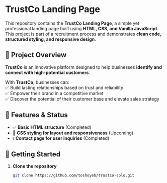  # TrustCo Landing Page

This repository contains the **TrustCo Landing Page**, a simple yet professional landing page built using **HTML, CSS, and Vanilla JavaScript**.  
This project is part of a recruitment process and demonstrates **clean code, structured styling, and responsive design**.

## 🚀 Project Overview

**TrustCo** is an innovative platform designed to help businesses **identify and connect with high-potential customers**.  

With **TrustCo**, businesses can:  
✅ Build lasting relationships based on trust and reliability  
✅ Empower their brand in a competitive market  
✅ Discover the potential of their customer base and elevate sales strategy  

## 📌 Features & Status

- ✅ **Basic HTML structure** (Completed)  
- 🎨 **CSS styling for layout and responsiveness** (Upcoming)  
- 📞 **Contact page for user inquiries** (Completed)

## 🔧 Getting Started

1. **Clone the repository**  

   ```sh
   git clone https://github.com/toshoyeb/trustco-solo.git

